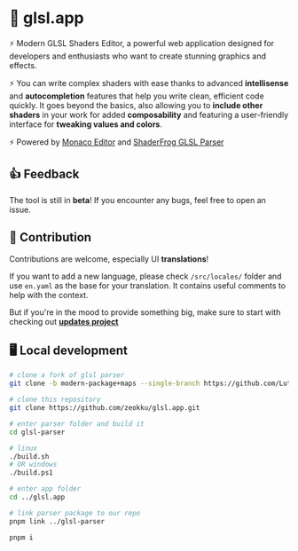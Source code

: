 # 🌅 glsl.app

⚡ Modern GLSL Shaders Editor, a powerful web application designed for developers and enthusiasts who want to create stunning graphics and effects.

⚡ You can write complex shaders with ease thanks to advanced **intellisense** and **autocompletion** features that help you write clean, efficient code quickly. It goes beyond the basics, also allowing you to **include other shaders** in your work for added **composability** and featuring a user-friendly interface for **tweaking values and colors**.

⚡ Powered by [Monaco Editor](https://github.com/microsoft/monaco-editor) and [ShaderFrog GLSL Parser](https://github.com/ShaderFrog/glsl-parser)

## 👍 Feedback

The tool is still in **beta**! If you encounter any bugs, feel free to open an issue.

## 📝 Contribution

Contributions are welcome, especially UI **translations**!

If you want to add a new language, please check `/src/locales/` folder and use `en.yaml` as the base for your translation. It contains useful comments to help with the context.

But if you're in the mood to provide something big, make sure to start with checking out **[updates project](https://github.com/orgs/zeokku/projects/2)**

## 🖥️ Local development

```sh
# clone a fork of glsl parser
git clone -b modern-package+maps --single-branch https://github.com/Lutymane/glsl-parser.git

# clone this repository
git clone https://github.com/zeokku/glsl.app.git

# enter parser folder and build it
cd glsl-parser

# linux
./build.sh
# OR windows
./build.ps1

# enter app folder
cd ../glsl.app

# link parser package to our repo
pnpm link ../glsl-parser

pnpm i
```
